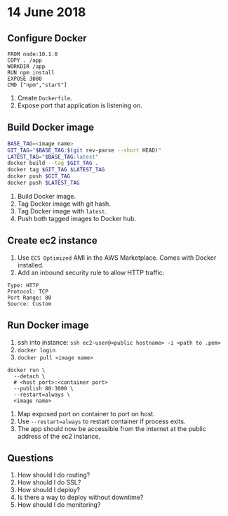 # 14 June 2018

## Configure Docker

```
FROM node:10.1.0
COPY . /app
WORKDIR /app
RUN npm install
EXPOSE 3000
CMD ["npm","start"]
```

1. Create `Dockerfile`.
1. Expose port that application is listening on.

## Build Docker image

```bash
BASE_TAG=<image name>
GIT_TAG="$BASE_TAG:$(git rev-parse --short HEAD)"
LATEST_TAG="$BASE_TAG:latest"
docker build --tag $GIT_TAG .
docker tag $GIT_TAG $LATEST_TAG
docker push $GIT_TAG
docker push $LATEST_TAG
```

1. Build Docker image.
1. Tag Docker image with git hash.
1. Tag Docker image with `latest`.
1. Push both tagged images to Docker hub.

## Create ec2 instance

1. Use `ECS Optimized` AMI in the AWS Marketplace. Comes with Docker installed.
1. Add an inbound security rule to allow HTTP traffic:

```
Type: HTTP
Protocol: TCP
Port Range: 80
Source: Custom
```

## Run Docker image

1. ssh into instance: `ssh ec2-user@<public hostname> -i <path to .pem>`
1. `docker login`
1. `docker pull <image name>`

```
docker run \
  --detach \
  # <host port>:<container port>
  --publish 80:3000 \
  --restart=always \
  <image name>
```

1. Map exposed port on container to port on host.
1. Use `--restart=always` to restart container if process exits.
1. The app should now be accessible from the internet at the public address of
  the ec2 instance.

## Questions

1. How should I do routing?
1. How should I do SSL?
1. How should I deploy?
1. Is there a way to deploy without downtime?
1. How should I do monitoring?
